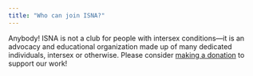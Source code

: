 ```yaml
---
title: "Who can join ISNA?"
---
```


Anybody! <span class="caps">ISNA</span> is not a club for people with intersex conditions&#8212;it is an advocacy and educational organization made up of many dedicated individuals, intersex or otherwise. Please consider [making a donation][1] to support our work!

 [1]: /donate